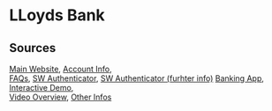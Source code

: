 # LLoyds Bank

## Sources
[Main Website](https://www.lloydsbank.com/personal.asp),	[Account Info](https://www.lloydsbank.com/online-banking/benefits-online-banking.asp?WT.OBLHHUIB),	
[FAQs](https://www.lloydsbank.com/online-banking/help.asp),
[SW Authenticator](https://www.lloydsbank.com/online-banking/mobile-banking/mobile-app.asp),	[SW Authenticator (furhter info)](https://www.lloydsbank.com/online-banking/mobile-banking/faqs.asp)
[Banking App](https://play.google.com/store/apps/details?id=com.grppl.android.shell.CMBlloydsTSB73),	
[Interactive Demo](https://www.lloydsbank.com/online-banking/internet-banking/using-internet-banking/quick-overview.asp),	
[Video Overview](https://www.lloydsbank.com/online-banking/internet-banking/using-internet-banking/quick-overview.asp), 
[Other Infos](https://www.lloydsbank.com/help-guidance/protecting-yourself-from-fraud/banking-online-safely.asp)
